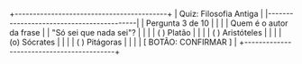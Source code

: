 +------------------------------------------+
|          Quiz: Filosofia Antiga          |
|------------------------------------------|
|               Pergunta 3 de 10           |
|                                          |
| Quem é o autor da frase                  |
| "Só sei que nada sei"?                   |
|                                          |
|     ( ) Platão                           |
|                                          |
|     ( ) Aristóteles                      |
|                                          |
|     (o) Sócrates                         |
|                                          |
|     ( ) Pitágoras                        |
|                                          |
|           [ BOTÃO: CONFIRMAR ]           |
+------------------------------------------+